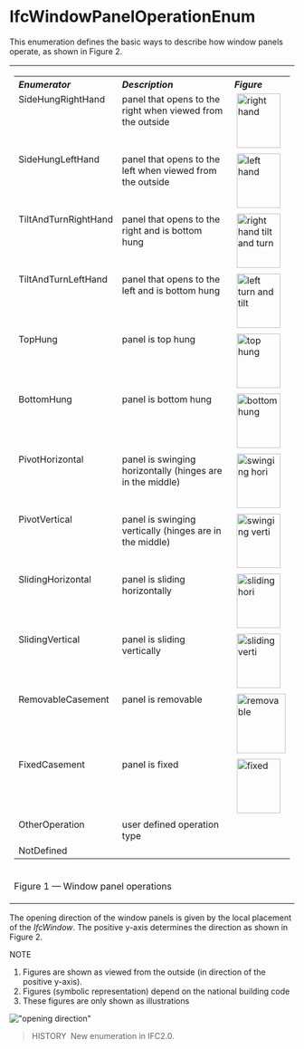 IfcWindowPanelOperationEnum
===========================

This enumeration defines the basic ways to describe how window panels operate, as shown in Figure 2.

<table><tr><td>
 <table class="gridtable"> 
  <tr valign="top"> 
   <th width="30%" valign="top" align="left"><i>Enumerator</i></th> 
   <th width="50%" valign="top" align="left"><i>Description</i></th>
   <th width="20%" valign="top" align="left"><i>Figure</i></th> 
  </tr> 
		<tr valign="top"> 
		  <td width="30%" valign="top" align="left">SideHungRightHand</td> 
		  <td width="50%" valign="top" align="left">panel that opens to the right
			 when viewed from the outside</td> 
		  <td width="20%" valign="top" align="left">&nbsp;<img src="../../../../../../figures/ifcwindowpaneloperationenum-fig01.gif" alt="right hand" width="77" height="96" border="0"></td> 
		</tr> 
		<tr valign="top"> 
		  <td width="30%" valign="top" align="left">SideHungLeftHand</td> 
		  <td width="50%" valign="top" align="left">panel that opens to the left
			 when viewed from the outside</td> 
		  <td width="20%" valign="top" align="left">&nbsp;<img src="../../../../../../figures/ifcwindowpaneloperationenum-fig02.gif" alt="left hand" width="77" height="96" border="0"></td> 
		</tr> 
		<tr valign="top"> 
		  <td width="30%" valign="top" align="left">TiltAndTurnRightHand</td> 
		  <td width="50%" valign="top" align="left">panel that opens to the right
			 and is bottom hung</td> 
		  <td width="20%" valign="top" align="left">&nbsp;<img src="../../../../../../figures/ifcwindowpaneloperationenum-fig03.gif" alt="right hand tilt and turn" width="77" height="96" border="0"></td> 
		</tr> 
		<tr valign="top"> 
		  <td width="30%" valign="top" align="left">TiltAndTurnLeftHand</td> 
		  <td width="50%" valign="top" align="left">panel that opens to the left
			 and is bottom hung</td> 
		  <td width="20%" valign="top" align="left">&nbsp;<img src="../../../../../../figures/ifcwindowpaneloperationenum-fig04.gif" alt="left turn and tilt" width="77" height="96" border="0"></td> 
		</tr> 
		<tr valign="top"> 
		  <td width="30%" valign="top" align="left">TopHung</td> 
		  <td width="50%" valign="top" align="left">panel is top hung</td> 
		  <td width="20%" valign="top" align="left">&nbsp;<img src="../../../../../../figures/ifcwindowpaneloperationenum-fig05.gif" alt="top hung" width="77" height="96" border="0"></td> 
		</tr> 
		<tr valign="top"> 
		  <td width="30%" valign="top" align="left">BottomHung</td> 
		  <td width="50%" valign="top" align="left">panel is bottom hung</td> 
		  <td width="20%" valign="top" align="left">&nbsp;<img src="../../../../../../figures/ifcwindowpaneloperationenum-fig06.gif" alt="bottom hung" width="77" height="96" border="0"></td> 
		</tr> 
		<tr valign="top"> 
		  <td width="30%" valign="top" align="left">PivotHorizontal</td> 
		  <td width="50%" valign="top" align="left">panel is swinging
			 horizontally (hinges are in the middle)</td> 
		  <td width="20%" valign="top" align="left">&nbsp;<img src="../../../../../../figures/ifcwindowpaneloperationenum-fig07.gif" alt="swinging hori" width="77" height="96" border="0"></td> 
		</tr> 
		<tr valign="top"> 
		  <td width="30%" valign="top" align="left">PivotVertical</td> 
		  <td width="50%" valign="top" align="left">panel is swinging vertically
			 (hinges are in the middle)</td> 
		  <td width="20%" valign="top" align="left">&nbsp;<img src="../../../../../../figures/ifcwindowpaneloperationenum-fig08.gif" alt="swinging verti" width="77" height="96" border="0"></td> 
		</tr> 
		<tr valign="top"> 
		  <td width="30%" valign="top" align="left">SlidingHorizontal</td> 
		  <td width="50%" valign="top" align="left">panel is sliding horizontally
			 </td> 
		  <td width="20%" valign="top" align="left">&nbsp;<img src="../../../../../../figures/ifcwindowpaneloperationenum-fig09.gif" alt="sliding hori" width="77" height="96" border="0"></td> 
		</tr> 
		<tr valign="top"> 
		  <td width="30%" valign="top" align="left">SlidingVertical</td> 
		  <td width="50%" valign="top" align="left">panel is sliding
			 vertically</td> 
		  <td width="20%" valign="top" align="left">&nbsp;<img src="../../../../../../figures/ifcwindowpaneloperationenum-fig10.gif" alt="sliding verti" width="77" height="96" border="0"></td> 
		</tr> 
		<tr valign="top"> 
		  <td width="30%" valign="top" align="left">RemovableCasement</td> 
		  <td width="50%" valign="top" align="left">panel is removable</td> 
		  <td width="20%" valign="top" align="left">&nbsp;<img src="../../../../../../figures/ifcwindowpaneloperationenum-fig11.gif" alt="removable" width="86" height="105" border="0"></td> 
		</tr> 
		<tr valign="top"> 
		  <td width="30%" valign="top" align="left">FixedCasement</td> 
		  <td width="50%" valign="top" align="left">panel is fixed</td> 
		  <td width="20%" valign="top" align="left">&nbsp;<img src="../../../../../../figures/ifcwindowpaneloperationenum-fig12.gif" alt="fixed" width="77" height="96" border="0"></td> 
		</tr> 
		<tr valign="top"> 
		  <td width="30%" valign="top" align="left">OtherOperation</td> 
		  <td width="50%" valign="top" align="left">user defined operation type</td> 
		  <td width="20%" valign="top" align="left">&nbsp;</td> 
		</tr> 
		<tr valign="top"> 
		  <td width="30%" valign="top" align="left">NotDefined</td> 
		  <td width="50%" valign="top" align="left">&nbsp;</td> 
		  <td width="20%" valign="top" align="left">&nbsp;</td> 
		</tr> 
	 </table> 
</td></tr><tr>
</tr><tr><td><p class="figure">Figure 1 &mdash; Window panel operations</p></td></tr>
</table>

The opening direction of the window panels is given by the local placement of the _IfcWindow_. The positive y-axis determines the direction as shown in Figure 2.

NOTE

1. Figures are shown as viewed from the outside (in direction of the positive y-axis).
2. Figures (symbolic representation) depend on the national building code
3. These figures are only shown as illustrations

!["opening direction"](../../../../../../figures/ifcwindowpaneloperationenum-fig13.gif "Figure 2 &mdash; Window panel directions")

> HISTORY&nbsp; New enumeration in IFC2.0.
